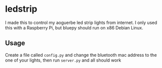 # ledstrip

I made this to control my aoguerbe led strip lights from internet.
I only used this with a Raspberry Pi, but bluepy should run on x86 Debian Linux.

## Usage

Create a file called `config.py` and change the bluetooth mac address to the one of your lights, then run `server.py` and all should work